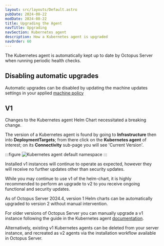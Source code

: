 ```yaml
---
layout: src/layouts/Default.astro
pubDate: 2024-08-22
modDate: 2024-08-22
title: Upgrading the Agent
navTitle: Upgrading
navSection: Kubernetes agent
description: How a Kubernetes agent is upgraded
navOrder: 60
---
```


The Kubernetes agent is automatically kept up to date by Octopus Server when running periodic health checks.

## Disabling automatic upgrades

Automatic upgrades can be disabled by updating the machine updates settings in your applied [machine policy](/docs/infrastructure/deployment-targets/machine-policies)

## V1

Changes to the Kubernetes agent Helm Chart necessitated a breaking change.

The version of a Kubernetes agent is found by going to **Infrastructure** then into **DeploymentTargets**; from there click on the **Kubernetes agent** of interest; on its **Connectivity** sub-page you will see 'Current Version'.

:::figure
![Kubernetes agent default namespace](/docs/img/infrastructure/deployment-targets/kubernetes/kubernetes-agent/kubernetes-agent-upgrade-version.png)
:::

Installed v1 instances will continue to operate as expected, however they will receive no further updates other than security updates.

While you may continue to use v1 of the helm-chart, it is highly recommended to perform an upgrade to v2 to you receive ongoing functional and security updates.

As of Octopus Server 2024.4, version 1 Helm charts can be automatically upgraded to version 2 without manual intervention.

For older versions of Octopus Server you can manually upgrade a v1 instance following the guide in the Kubernetes agent [documentation](https://github.com/OctopusDeploy/helm-charts/blob/main/charts/kubernetes-agent/migrations).

Alternatively, existing v1 Kubernetes agents can be deleted from your server instance, and recreated as v2 agents via the installation workflow available in Octopus Server.
